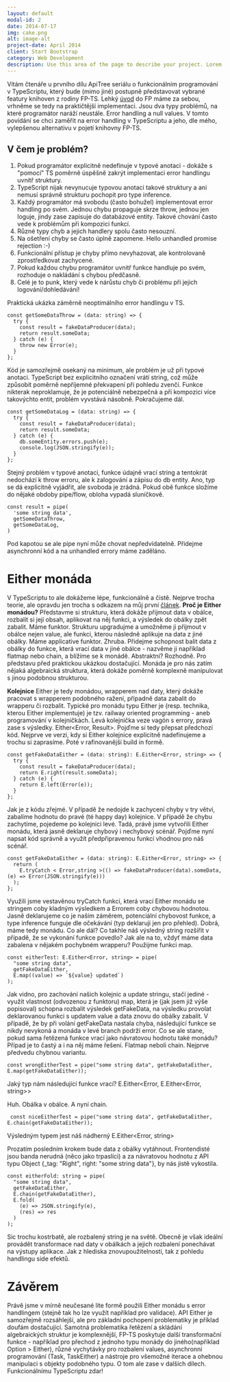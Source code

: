 ```yaml
---
layout: default
modal-id: 2
date: 2014-07-17
img: cake.png
alt: image-alt
project-date: April 2014
client: Start Bootstrap
category: Web Development
description: Use this area of the page to describe your project. Lorem ipsum dolor sit amet, consectetur adipisicing elit. Mollitia neque assumenda ipsam nihil, molestias magnam, recusandae quos quis inventore quisquam velit asperiores, vitae? Reprehenderit soluta, eos quod consequuntur itaque. Nam.
---
```


Vítám čtenáře u prvního dílu ApiTree seriálu o funkcionálním programování v TypeScriptu, který bude (mimo jiné) postupně představovat
vybrané featury knihoven z rodiny FP-TS. Lehký [úvod](https://www.apitree.cz/blog/funkcionalni-programovani-v-typescriptu) do FP máme za sebou, vrhněme se tedy
na praktičtější implementaci.
Jsou dva typy problémů, na které programátor naráží neustále. Error handling a null values. 
V tomto povídání se chci zaměřit na error handling v TypeScriptu a jeho, dle mého, vylepšenou alternativu v pojetí knihovny FP-TS.

## V čem je problém?

1. Pokud programátor explicitně nedefinuje v typové anotaci - dokáže s "pomocí" TS poměrně úspěšně zakrýt implementaci error handlingu uvnitř struktury.
2. TypeScript nijak nevynucuje typovou anotaci takové struktury a ani nemusí správně strukturu pochopit pro type inference.
3. Každý programátor má svobodu (často bohužel) implementovat error handling po svém. Jednou chybu propaguje skrze throw, jednou jen loguje, jindy zase zapisuje do databázové entity. Takové chování často vede k problémům při kompozici funkcí.
4. Různé typy chyb a jejich handlery spolu často nesouzní.
5. Na ošetření chyby se často úplně zapomene. Hello unhandled promise rejection :-)
6. Funkcionální přístup je chyby přímo nevyhazovat, ale kontrolovaně zprostředkovat zachycené. 
7. Pokud každou chybu programátor uvnitř funkce handluje po svém, rozhoduje o nakládání s chybou předčasně.
8. Celé je to punk, který vede k nárůstu chyb či problému při jejich logování/dohledávání! 


Praktická ukázka záměrně neoptimálního error handlingu v TS. 

    const getSomeDataThrow = (data: string) => {
      try {
        const result = fakeDataProducer(data);
        return result.someData;
      } catch (e) {
        throw new Error(e);
      }
    };

Kód je samozřejmě osekaný na minimum, ale problém je už při typové anotaci. TypeScript bez explicitního označení vrátí string, což může způsobit poměrně nepříjemné překvapení při pohledu zvenčí. Funkce nikterak neproklamuje, že je potenciálně nebezpečná a při kompozici více takovýchto entit, problém vyvstává násobně. 
Pokračujeme dál.

    const getSomeDataLog = (data: string) => {
      try {
        const result = fakeDataProducer(data);
        return result.someData;
      } catch (e) {
        db.someEntity.errors.push(e);
        console.log(JSON.stringify(e));
      }
    };

Stejný problém v typové anotaci, funkce údajně vrací string a tentokrát nedochází k throw erroru, ale k zalogování a zápisu do db entity. Ano, typ se dá explicitně vyjádřit, ale svoboda je zrádná.
Pokud obě funkce složíme do nějaké obdoby pipe/flow, obloha vypadá sluníčkově. 

    const result = pipe(
      'some string data',
      getSomeDataThrow,
      getSomeDataLog,
    )

Pod kapotou se ale pipe nyní může chovat nepředvídatelně. Přidejme asynchronní kód a na unhandled errory máme zaděláno.

# Either monáda
V TypeScriptu to ale dokážeme lépe, funkcionálně a čistě. 
Nejprve trocha teorie, ale opravdu jen trocha s odkazem na můj první [článek](https://www.apitree.cz/blog/funkcionalni-programovani-v-typescriptu).
**Proč je Either monádou?**
Představme si strukturu, která dokáže přijmout data v obálce, rozbalit si její obsah, aplikovat na něj funkci, a výsledek do obálky zpět zabalit. Máme funktor.
Strukturu upgradujme a umožněme ji přijmout v obálce nejen value, ale funkci, kterou následně aplikuje na data z jiné obálky. Máme applicative funktor. Zhruba.
Přidejme schopnost balit data z obálky do funkce, která vrací data v jiné obálce - nazvěme ji například flatmap nebo chain, a blížíme se k monádě.
Abstraktní? Rozhodně. Pro představu před praktickou ukázkou dostačující. Monáda je pro nás zatím nějaká algebraická struktura, která dokáže poměrně komplexně manipulovat s jinou podobnou strukturou.

**Kolejnice**
Either je tedy monádou, wrapperem nad daty, který dokáže pracovat s wrapperem podobného ražení, případně data zabalit do wrapperu či rozbalit.
Typické pro monádu typu Either je (resp. technika, kterou Either implementuje) je tzv. railway oriented programming - aneb programování v kolejničkách. Levá kolejnička veze vagón s errory, pravá zase s výsledky. Either<Error, Result>. 
Pojďme si tedy přepsat předchozí kód. Nejprve ve verzi, kdy si Either kolejnice explicitně nadefinujeme a trochu si zaprasíme. Poté v rafinovanější build in formě.

    const getFakeDataEither = (data: string): E.Either<Error, string> => {
      try {
        const result = fakeDataProducer(data);
        return E.right(result.someData);
      } catch (e) {
        return E.left(Error(e));
      }
    };

Jak je z kódu zřejmé. V případě že nedojde k zachycení chyby v try větvi, zabalíme hodnotu do pravé (té happy day) kolejnice. V případě že chybu zachytíme, pojedeme po kolejnici levé. Tadá, právě jsme vytvořili Either monádu, která jasně deklaruje chybový i nechybový scénář. 
Pojďme nyní napsat kód správně a využít předpřipravenou funkci vhodnou pro náš scénář.

    const getFakeDataEither = (data: string): E.Either<Error, string> => {
      return (
        E.tryCatch < Error,string >(() => fakeDataProducer(data).someData, (e) => Error(JSON.stringify(e)))
      );
    };

Využili jsme vestavěnou tryCatch funkci, která vrací Either monádu se stringem coby kladným výsledkem a Errorem coby chybovou hodnotou. Jasně deklarujeme co je naším záměrem, potenciální chybovost funkce, a type inference funguje dle očekávání (typ deklaruji jen pro přehled).
Dobrá, máme tedy monádu. Co ale dál? Co takhle náš výsledný string rozšířit v případě, že se vykonání funkce povedlo? Jak ale na to, vždyť máme data zabalena v nějakém pochybném wrapperu? Použijme funkci map.

    const eitherTest: E.Either<Error, string> = pipe(
      "some string data",
      getFakeDataEither,
      E.map((value) => `${value} updated`)
    );

Jak vidno, pro zachování našich kolejnic a update stringu, stačí jediné - využít vlastnost (odvozenou z funktoru) map, která je (jak jsem již výše popisoval) schopna rozbalit výsledek getFakeData, na výsledku provolat deklarovanou funkci s updatem value a data znovu do obálky zabalit. V případě, že by při volání getFakeData nastala chyba, následující funkce se nikdy nevykoná a monáda v levé branch podrží error. 
Co se ale stane, pokud sama řetězená funkce vrací jako návratovou hodnotu také monádu? Případ je to častý a i na něj máme řešení. Flatmap neboli chain. 
Nejprve předvedu chybnou variantu.

    const wrongEitherTest = pipe("some string data", getFakeDataEither, E.map(getFakeDataEither));
    
Jaký typ nám následující funkce vrací? E.Either<Error,  E.Either<Error,  string>>

Huh. Obálka v obálce. A nyní chain. 

     const niceEitherTest = pipe("some string data", getFakeDataEither, E.chain(getFakeDataEither));

Výsledným typem jest náš nádherný E.Either<Error,  string>

Prozatím posledním krokem bude data z obálky vytáhnout. Frontendisté jsou banda nerudná (něco jako trpaslíci) a za návratovou hodnotu z API typu Object {_tag: "Right", right: "some string data"}, by nás jistě vykostila. 

    const eitherFold: string = pipe(
      "some string data",
      getFakeDataEither,
      E.chain(getFakeDataEither),
      E.fold(
        (e) => JSON.stringify(e),
        (res) => res
      )
    );

Sic trochu kostrbatě, ale rozbalený string je na světě. Obecně je však ideální provádět transformace nad daty v obálkách a jejich rozbalení ponechávat na výstupy aplikace. Jak z hlediska znovupoužitelnosti, tak z pohledu handlingu side efektů.
# Závěrem
Právě jsme v mírně neučesané lite formě použili Either monádu s error handlingem (stejně tak ho lze využít například pro validace). API Either je samozřejmě rozsáhlejší, ale pro základní pochopení problematiky je příklad doufám dostačující.
Samotná problematika řetězení a skládání algebraických struktur je komplexnější, FP-TS poskytuje další transformační funkce - například pro přechod z jednoho typu monády do jiného(například Option > Either), různé vychytávky pro rozbalení values, asynchronní programování (Task, TaskEither) a nástroje pro všemožné iterace a ohebnou manipulaci s objekty podobného typu. O tom ale zase v dalších dílech.
Funkcionálnímu TypeScriptu zdar!